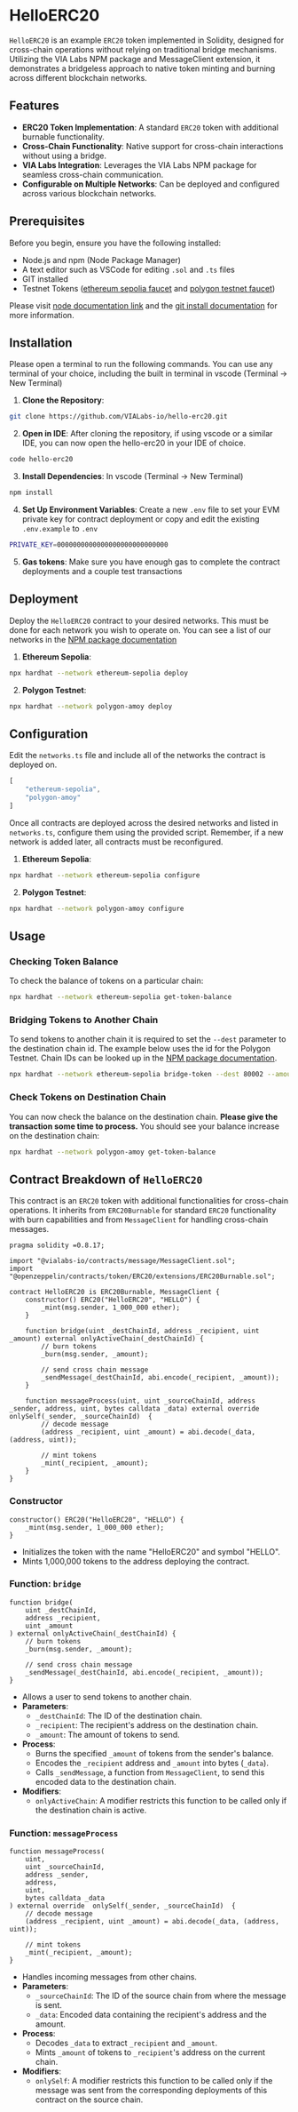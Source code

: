 # HelloERC20

`HelloERC20` is an example `ERC20` token implemented in Solidity, designed for cross-chain operations without relying on traditional bridge mechanisms. Utilizing the VIA Labs NPM package and MessageClient extension, it demonstrates a bridgeless approach to native token minting and burning across different blockchain networks.

## Features

- **ERC20 Token Implementation**: A standard `ERC20` token with additional burnable functionality.
- **Cross-Chain Functionality**: Native support for cross-chain interactions without using a bridge.
- **VIA Labs Integration**: Leverages the VIA Labs NPM package for seamless cross-chain communication.
- **Configurable on Multiple Networks**: Can be deployed and configured across various blockchain networks.

## Prerequisites

Before you begin, ensure you have the following installed:
- Node.js and npm (Node Package Manager)
- A text editor such as VSCode for editing `.sol` and `.ts` files
- GIT installed
- Testnet Tokens ([ethereum sepolia faucet](https://chainstack.com/sepolia-faucet/) and [polygon testnet faucet](https://faucet.polygon.technology/))

Please visit [node documentation link](https://docs.npmjs.com/downloading-and-installing-node-js-and-npm) and the [git install documentation](https://git-scm.com/book/en/v2/Getting-Started-Installing-Git) for more information.


## Installation

Please open a terminal to run the following commands. You can use any terminal of your choice, including the built in terminal in vscode (Terminal -> New Terminal)

1. **Clone the Repository**: 
```bash
git clone https://github.com/VIALabs-io/hello-erc20.git
```

2. **Open in IDE**: 
After cloning the repository, if using vscode or a similar IDE, you can now open the hello-erc20 in your IDE of choice.
```bash
code hello-erc20
```

3. **Install Dependencies**: 
In vscode (Terminal -> New Terminal)
```bash
npm install
```

4. **Set Up Environment Variables**:
Create a new `.env` file to set your EVM private key for contract deployment or copy and edit the existing `.env.example` to `.env`
```bash
PRIVATE_KEY=0000000000000000000000000000
```

5. **Gas tokens**:
Make sure you have enough gas to complete the contract deployments and a couple test transactions

## Deployment

Deploy the `HelloERC20` contract to your desired networks. This must be done for each network you wish to operate on. You can see a list of our networks in the [NPM package documentation](https://github.com/VIALabs-io/contracts?tab=readme-ov-file#testnets)

1. **Ethereum Sepolia**:
```bash
npx hardhat --network ethereum-sepolia deploy
```

2. **Polygon Testnet**:
```bash
npx hardhat --network polygon-amoy deploy
```

## Configuration

Edit the `networks.ts` file and include all of the networks the contract is deployed on.

```javascript
[
    "ethereum-sepolia",
    "polygon-amoy"
]
```

Once all contracts are deployed across the desired networks and listed in `networks.ts`, configure them using the provided script. Remember, if a new network is added later, all contracts must be reconfigured.

1. **Ethereum Sepolia**:
```bash
npx hardhat --network ethereum-sepolia configure
```

2. **Polygon Testnet**:
```bash
npx hardhat --network polygon-amoy configure
```

## Usage

### Checking Token Balance

To check the balance of tokens on a particular chain:

```bash
npx hardhat --network ethereum-sepolia get-token-balance
```

### Bridging Tokens to Another Chain

To send tokens to another chain it is required to set the `--dest` parameter to the destination chain id. The example below uses the id for the Polygon Testnet. Chain IDs can be looked up in the [NPM package documentation](https://github.com/VIALabs-io/contracts?tab=readme-ov-file#testnets).

```bash
npx hardhat --network ethereum-sepolia bridge-token --dest 80002 --amount 50
```

### Check Tokens on Destination Chain

You can now check the balance on the destination chain. **Please give the transaction some time to process.** You should see your balance increase on the destination chain:

```bash
npx hardhat --network polygon-amoy get-token-balance
```

## Contract Breakdown of `HelloERC20`

This contract is an `ERC20` token with additional functionalities for cross-chain operations. It inherits from `ERC20Burnable` for standard `ERC20` functionality with burn capabilities and from `MessageClient` for handling cross-chain messages.

```solidity
pragma solidity =0.8.17;

import "@vialabs-io/contracts/message/MessageClient.sol";
import "@openzeppelin/contracts/token/ERC20/extensions/ERC20Burnable.sol";

contract HelloERC20 is ERC20Burnable, MessageClient {
    constructor() ERC20("HelloERC20", "HELLO") {
        _mint(msg.sender, 1_000_000 ether);
    }

    function bridge(uint _destChainId, address _recipient, uint _amount) external onlyActiveChain(_destChainId) {
        // burn tokens
        _burn(msg.sender, _amount);

        // send cross chain message
        _sendMessage(_destChainId, abi.encode(_recipient, _amount));
    }

    function messageProcess(uint, uint _sourceChainId, address _sender, address, uint, bytes calldata _data) external override  onlySelf(_sender, _sourceChainId)  {
        // decode message
        (address _recipient, uint _amount) = abi.decode(_data, (address, uint));

        // mint tokens
        _mint(_recipient, _amount);
    }
}
```

### Constructor

```solidity
constructor() ERC20("HelloERC20", "HELLO") {
    _mint(msg.sender, 1_000_000 ether);
}
```

- Initializes the token with the name "HelloERC20" and symbol "HELLO".
- Mints 1,000,000 tokens to the address deploying the contract.

### Function: `bridge`

```solidity
function bridge(
    uint _destChainId, 
    address _recipient, 
    uint _amount
) external onlyActiveChain(_destChainId) {
    // burn tokens
    _burn(msg.sender, _amount);

    // send cross chain message
    _sendMessage(_destChainId, abi.encode(_recipient, _amount));
}
```

- Allows a user to send tokens to another chain.
- **Parameters**:
  - `_destChainId`: The ID of the destination chain.
  - `_recipient`: The recipient's address on the destination chain.
  - `_amount`: The amount of tokens to send.
- **Process**:
  - Burns the specified `_amount` of tokens from the sender's balance.
  - Encodes the `_recipient` address and `_amount` into bytes (`_data`).
  - Calls `_sendMessage`, a function from `MessageClient`, to send this encoded data to the destination chain.
- **Modifiers**:
  - `onlyActiveChain`: A modifier restricts this function to be called only if the destination chain is active.

### Function: `messageProcess`

```solidity
function messageProcess(
    uint, 
    uint _sourceChainId, 
    address _sender, 
    address, 
    uint, 
    bytes calldata _data
) external override  onlySelf(_sender, _sourceChainId)  {
    // decode message
    (address _recipient, uint _amount) = abi.decode(_data, (address, uint));

    // mint tokens
    _mint(_recipient, _amount);
}
```

- Handles incoming messages from other chains.
- **Parameters**:
  - `_sourceChainId`: The ID of the source chain from where the message is sent.
  - `_data`: Encoded data containing the recipient's address and the amount.
- **Process**:
  - Decodes `_data` to extract `_recipient` and `_amount`.
  - Mints `_amount` of tokens to `_recipient`'s address on the current chain.
- **Modifiers**:
  - `onlySelf`: A modifier restricts this function to be called only if the message was sent from the corresponding deployments of this contract on the source chain.
